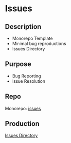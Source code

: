 # Issues

## Description

- Monorepo Template
- Minimal bug reproductions
- Issues Directory

## Purpose

- Bug Reporting
- Issue Resolution

## Repo

Monorepo: [issues](https://github.com/annebrown/issues)

## Production

[Issues Directory](https://issues.annebrown.ca)
